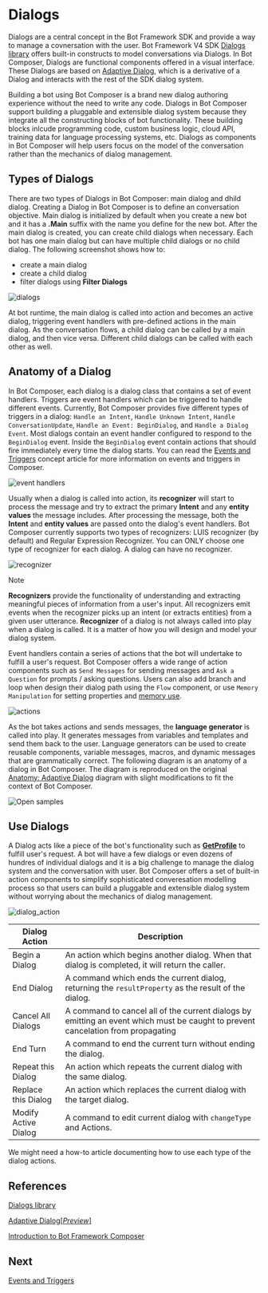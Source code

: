# Dialogs 

 Dialogs are a central concept in the Bot Framework SDK and provide a way to manage a covnersation with the user. Bot Framework V4 SDK [Dialogs library](https://docs.microsoft.com/en-us/azure/bot-service/bot-builder-concept-dialog?view=azure-bot-service-4.0#waterfall-dialogs) offers built-in constructs to model conversations via Dialogs. In Bot Composer, Dialogs are functional components offered in a visual interface. These Dialogs are based on [Adaptive Dialog](https://github.com/Microsoft/BotBuilder-Samples/tree/master/experimental/adaptive-dialog#readme), which is a derivative of a Dialog and interacts with the rest of the SDK dialog system. 
 
 Building a bot using Bot Composer is a brand new dialog authoring experience without the need to write any code. Dialogs in Bot Composer support building a pluggable and extensible dialog system because they integrate all the constructing blocks of bot functionality. These building blocks inlcude programming code, custom business logic, cloud API, training data for language processing systems, etc. Dialogs as components in Bot Composer will help users focus on the model of the conversation rather than the mechanics of dialog management.  

## Types of Dialogs  
There are two types of Dialogs in Bot Composer: main dialog and dhild dialog. Creating a Dialog in Bot Composer is to define an conversation objective. Main dialog is initialized by default when you create a new bot and it has a **.Main** suffix with the name you define for the new bot. After the main dialog is created, you can create child dialogs when necessary. Each bot has one main dialog but can have multiple child dialogs or no child dialog. The following screenshot shows how to: 
- create a main dialog 
- create a child dialog 
- filter dialogs using **Filter Dialogs**

<p align="left">
    <img alt="dialogs" src="./media/dialog/test.gif" style="max-width:500px;" />
</p>

<!-- ![dialogs](./media/dialog/dialogs.gif) -->

At bot runtime, the main dialog is called into action and becomes an active dialog, triggering event handlers with pre-defined actions in the main dialog. As the conversation flows, a child dialog can be called by a main dialog, and then vice versa. Different child dialogs can be called with each other as well. 

## Anatomy of a Dialog 
In Bot Composer, each dialog is a dialog class that contains a set of event handlers. Triggers are event handlers which can be triggered to handle different events. Currently, Bot Composer provides five different types of triggers in a dialog: `Handle an Intent`, `Handle Unknown Intent`, `Handle ConversationUpdate`, `Handle an Event: BeginDialog`, and `Handle a Dialog Event`. Most dialogs contain an event handler configured to respond to the `BeginDialog` event. Inside the `BeginDialog` event contain actions that should fire immediately every time the dialog starts. You can read the [Events and Triggers](https://github.com/microsoft/BotFramework-Composer/blob/kaiqb/Ignite2019/docs/concept-events-and-triggers-draft.md) concept article for more information on events and triggers in Composer. 

![event handlers](./media/dialog/eventhandlers.png)

Usually when a dialog is called into action, its **recognizer** will start to process the message and try to extract the primary **Intent** and any **entity values** the message includes. After processing the message, both the **Intent** and **entity values** are passed onto the dialog's event handlers. Bot Composer currently supports two types of recognizers: LUIS recognizer (by default) and Regular Expression Recognizer. You can ONLY choose one type of recognizer for each dialog. A dialog can have no recognizer. 

![recognizer](./media/dialog/recognizer.png)

> [!NOTE]
> **Recognizers** provide the functionality of understanding and extracting meaningful pieces of information from a user's input. All recognizers emit events when the recognizer picks up an intent (or extracts entities) from a given user utterance. **Recognizer** of a dialog is not always called into play when a dialog is called. It is a matter of how you will design and model your dialog system.   

Event handlers contain a series of actions that the bot will undertake to fulfill a user's request. Bot Composer offers a wide range of action components such as `Send Messages` for sending messages and `Ask a Question` for prompts / asking questions. Users can also add branch and loop when design their dialog path using the `Flow` component, or use `Memory Manipulation` for setting properties and [memory use](https://github.com/microsoft/BotFramework-Composer/blob/kaiqb/Ignite2019/docs/concept-memory-draft.md). 

![actions](./media/dialog/actions.png)

As the bot takes actions and sends messages, the **language generator** is called into play. It generates messages from variables and templates and send them back to the user. Language generators can be used to create reusable components, variable messages, macros, and dynamic messages that are grammatically correct. The following diagram is an anatomy of a dialog in Bot Composer. The diagram is reproduced on the original [Anatomy: Adaptive Dialog](https://github.com/microsoft/BotBuilder-Samples/blob/master/experimental/adaptive-dialog/docs/anatomy-and-runtime-behavior.md#anatomy-adaptive-dialog) diagram with slight modifications to fit the context of Bot Composer. 

<p align="left">
    <img alt="Open samples" src="./media/dialog/DialogAnatomy.png" style="max-width:780px;" />
</p>

<!-- ![dialog anatomy](./media/dialog/DialogAnatomy.png) -->

## Use Dialogs

A Dialog acts like a piece of the bot's functionality such as [**GetProfile**](https://github.com/microsoft/BotFramework-Composer/tree/master/SampleBots/Interrupt) to fulfill user's request. A bot will have a few dialogs or even dozens of hundres of individual dialogs and it is a big challenge to manage the dialog system and the conversation with user. Bot Composer offers a set of built-in action components to simplify sophisticated converesation modelling process so that users can build a pluggable and extensible dialog system without worrying about the mechanics of dialog management. 

![dialog_action](./media/dialog/dialog_action.png)


| Dialog Action        | Description                                                                                                                      |
| -------------------- | -------------------------------------------------------------------------------------------------------------------------------- |
| Begin a Dialog       | An action which begins another dialog. When that dialog is completed, it will return the caller.                                 |
| End Dialog           | A command which ends the current dialog, returning the `resultProperty` as the result of the dialog.                             |
| Cancel All Dialogs   | A command to cancel all of the current dialogs by emitting an event which must be caught to prevent cancelation from propagating |
| End Turn             | A command to end the current turn without ending the dialog.                                                                     |
| Repeat this Dialog   | An action which repeats the current dialog with the same dialog.                                                                 |
| Replace this Dialog  | An action which replaces the current dialog with the target dialog.                                                              |
| Modify Active Dialog | A command to edit current dialog with `changeType` and Actions.                                                                  |
We might need a how-to article documenting how to use each type of the dialog actions. 

## References 
[Dialogs library](https://docs.microsoft.com/en-us/azure/bot-service/bot-builder-concept-dialog?view=azure-bot-service-4.0)

[Adaptive Dialog[_Preview_]](https://github.com/Microsoft/BotBuilder-Samples/tree/master/experimental/adaptive-dialog#readme)

[Introduction to Bot Framework Composer](https://github.com/microsoft/BotFramework-Composer/blob/master/docs/introduction_to_bfd.md)

## Next 
[Events and Triggers](https://github.com/microsoft/BotFramework-Composer/blob/master/docs/triggers_and_events.md)
